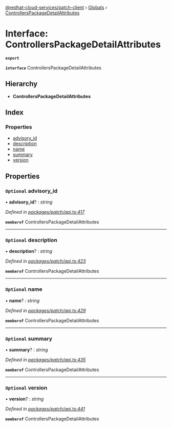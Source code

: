 [@redhat-cloud-services/patch-client](../README.md) › [Globals](../globals.md) › [ControllersPackageDetailAttributes](controllerspackagedetailattributes.md)

# Interface: ControllersPackageDetailAttributes

**`export`** 

**`interface`** ControllersPackageDetailAttributes

## Hierarchy

* **ControllersPackageDetailAttributes**

## Index

### Properties

* [advisory_id](controllerspackagedetailattributes.md#optional-advisory_id)
* [description](controllerspackagedetailattributes.md#optional-description)
* [name](controllerspackagedetailattributes.md#optional-name)
* [summary](controllerspackagedetailattributes.md#optional-summary)
* [version](controllerspackagedetailattributes.md#optional-version)

## Properties

### `Optional` advisory_id

• **advisory_id**? : *string*

*Defined in [packages/patch/api.ts:417](https://github.com/RedHatInsights/javascript-clients/blob/1ea6be2/packages/patch/api.ts#L417)*

**`memberof`** ControllersPackageDetailAttributes

___

### `Optional` description

• **description**? : *string*

*Defined in [packages/patch/api.ts:423](https://github.com/RedHatInsights/javascript-clients/blob/1ea6be2/packages/patch/api.ts#L423)*

**`memberof`** ControllersPackageDetailAttributes

___

### `Optional` name

• **name**? : *string*

*Defined in [packages/patch/api.ts:429](https://github.com/RedHatInsights/javascript-clients/blob/1ea6be2/packages/patch/api.ts#L429)*

**`memberof`** ControllersPackageDetailAttributes

___

### `Optional` summary

• **summary**? : *string*

*Defined in [packages/patch/api.ts:435](https://github.com/RedHatInsights/javascript-clients/blob/1ea6be2/packages/patch/api.ts#L435)*

**`memberof`** ControllersPackageDetailAttributes

___

### `Optional` version

• **version**? : *string*

*Defined in [packages/patch/api.ts:441](https://github.com/RedHatInsights/javascript-clients/blob/1ea6be2/packages/patch/api.ts#L441)*

**`memberof`** ControllersPackageDetailAttributes

